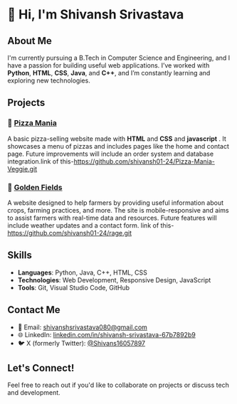 # 👋 Hi, I'm Shivansh Srivastava

## About Me
I'm currently pursuing a B.Tech in Computer Science and Engineering, and I have a passion for building useful web applications. I’ve worked with **Python**, **HTML**, **CSS**, **Java**, and **C++**, and I’m constantly learning and exploring new technologies.

## Projects
### 🍕 [Pizza Mania](https://github.com/shivansh-srivastava/pizza-mania)
A basic pizza-selling website made with **HTML** and **CSS** and **javascript** . It showcases a menu of pizzas and includes pages like the home and contact page. Future improvements will include an order system and database integration.link of this-https://github.com/shivansh01-24/Pizza-Mania-Veggie.git

### 🌾 [Golden Fields](https://github.com/shivansh-srivastava/golden-fields)
A website designed to help farmers by providing useful information about crops, farming practices, and more. The site is mobile-responsive and aims to assist farmers with real-time data and resources. Future features will include weather updates and a contact form. link of this-https://github.com/shivansh01-24/rage.git

## Skills
- **Languages**: Python, Java, C++, HTML, CSS
- **Technologies**: Web Development, Responsive Design, JavaScript
- **Tools**: Git, Visual Studio Code, GitHub

## Contact Me
- 📧 Email: [shivanshsrivastava080@gmail.com](mailto:shivanshsrivastava080@gmail.com)
- 🌐 LinkedIn: [linkedin.com/in/shivansh-srivastava-67b7892b9](https://www.linkedin.com/in/shivansh-srivastava-67b7892b9/)
- 🐦 X (formerly Twitter): [@Shivans16057897](https://x.com/Shivans16057897)

## Let's Connect!
Feel free to reach out if you'd like to collaborate on projects or discuss tech and development.
